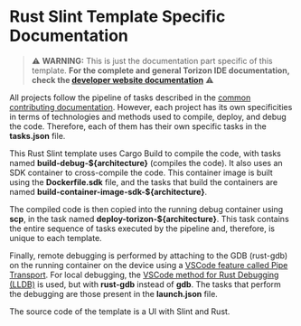 # Rust Slint Template Specific Documentation


> ⚠️ **WARNING:**  This is just the documentation part specific of this template. **For the complete and general Torizon IDE documentation, check the [developer website documentation](https://developer.toradex.com/torizon/application-development/ide-extension/)** ⚠️

All projects follow the pipeline of tasks described in the [common contributing documentation](https://github.com/toradex/vscode-torizon-templates/blob/bookworm/CONTRIBUTING.md#contributing-templates). However, each project has its own specificities in terms of technologies and methods used to compile, deploy, and debug the code. Therefore, each of them has their own specific tasks in the **tasks.json** file.

This Rust Slint template uses Cargo Build to compile the code, with tasks named **build-debug-\${architecture}** (compiles the code). It also uses an SDK container to cross-compile the code. This container image is built using the **Dockerfile.sdk** file, and the tasks that build the containers are named **build-container-image-sdk-\${architecture}**.

The compiled code is then copied into the running debug container using **scp**, in the task named **deploy-torizon-\${architecture}**. This task contains the entire sequence of tasks executed by the pipeline and, therefore, is unique to each template.

Finally, remote debugging is performed by attaching to the GDB (rust-gdb) on the running container on the device using a [VSCode feature called Pipe Transport](https://code.visualstudio.com/docs/cpp/pipe-transport). For local debugging, the [VSCode method for Rust Debugging (LLDB)](https://code.visualstudio.com/docs/cpp/launch-json-reference) is used, but with **rust-gdb** instead of **gdb**. The tasks that perform the debugging are those present in the **launch.json** file.

The source code of the template is a UI with Slint and Rust.

